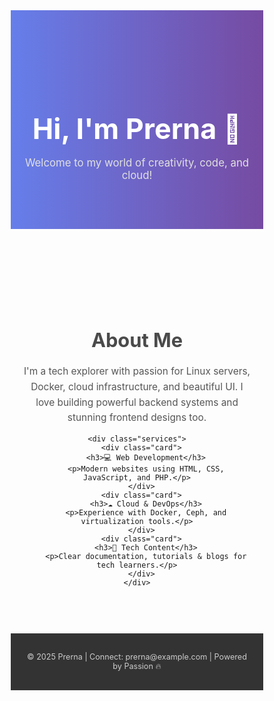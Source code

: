 
<!DOCTYPE html>
<html lang="en">
<head>
  <meta charset="UTF-8">
  <title>Welcome | Prerna's Web</title>
  <link href="https://fonts.googleapis.com/css2?family=Nunito:wght@400;700&display=swap" rel="stylesheet">
  <style>
    * {
      margin: 0;
      padding: 0;
      box-sizing: border-box;
    }

    body {
      font-family: 'Nunito', sans-serif;
      background: linear-gradient(to right, #a1c4fd, #c2e9fb);
      color: #333;
    }

    header {
      text-align: center;
      padding: 100px 20px 60px;
      background: linear-gradient(to right, #667eea, #764ba2);
      color: white;
    }

    header h1 {
      font-size: 3.2em;
      margin-bottom: 10px;
    }

    header p {
      font-size: 1.2em;
      color: #e0e0e0;
    }

    section {
      padding: 60px 20px;
      text-align: center;
    }

    section h2 {
      font-size: 2.2em;
      color: #4a4a4a;
      margin-bottom: 20px;
    }

    section p {
      max-width: 700px;
      margin: auto;
      font-size: 1.1em;
      line-height: 1.6;
      color: #555;
    }

    .services {
      margin-top: 40px;
      display: flex;
      flex-wrap: wrap;
      justify-content: center;
      gap: 25px;
    }

    .card {
      background: white;
      padding: 25px;
      border-radius: 15px;
      width: 260px;
      box-shadow: 0 10px 25px rgba(0,0,0,0.1);
      transition: 0.3s;
    }

    .card:hover {
      transform: translateY(-5px);
      box-shadow: 0 15px 35px rgba(0,0,0,0.15);
    }

    footer {
      background: #333;
      color: #ccc;
      text-align: center;
      padding: 30px 20px;
      font-size: 0.9em;
    }
  </style>
</head>
<body>

  <header>
    <h1>Hi, I'm Prerna 👋</h1>
    <p>Welcome to my world of creativity, code, and cloud!</p>
  </header>

  <section>
    <h2>About Me</h2>
    <p>
      I'm a tech explorer with passion for Linux servers, Docker, cloud infrastructure, and beautiful UI.  
      I love building powerful backend systems and stunning frontend designs too.
    </p>

    <div class="services">
      <div class="card">
        <h3>💻 Web Development</h3>
        <p>Modern websites using HTML, CSS, JavaScript, and PHP.</p>
      </div>
      <div class="card">
        <h3>☁️ Cloud & DevOps</h3>
        <p>Experience with Docker, Ceph, and virtualization tools.</p>
      </div>
      <div class="card">
        <h3>📢 Tech Content</h3>
        <p>Clear documentation, tutorials & blogs for tech learners.</p>
      </div>
    </div>
  </section>

  <footer>
    &copy; 2025 Prerna | Connect: prerna@example.com | Powered by Passion 🔥
  </footer>

</body>
</html>
